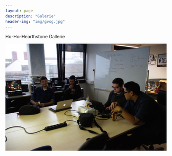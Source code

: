 ```yaml
---
layout: page
description: "Galerie"
header-img: "img/gvsg.jpg"
---
```


<script src="//ajax.googleapis.com/ajax/libs/jquery/1.11.2/jquery.min.js"></script>
<script src="/js/lightbox.min.js"></script>
<link href="/css/lightbox.css" rel="stylesheet" />

<p>Ho-Ho-Hearthstone Gallerie</p>

<a href="img/hohohearthstone/hohohearthstone-1.jpg" title="Ho-Ho-Hearthstone">
	<img src="img/hohohearthstone/hohohearthstone-1.jpg">
</a>
